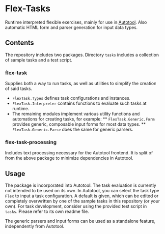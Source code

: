 # Flex-Tasks

Runtime interpreted flexible exercises, mainly for use in [Autotool](https://gitlab.imn.htwk-leipzig.de/autotool/all0).
Also automatic HTML form and parser generation for input data types.


## Contents

The repository includes two packages.
Directory `tasks` includes a collection of sample tasks and a test script.

### flex-task

Supplies both a way to run tasks, as well as utilities to simplify the creation of said tasks.
* `FlexTask.Types` defines task configurations and instances.
* `FlexTask.Interpreter` contains functions to evaluate such tasks at runtime.
* The remaining modules implement various utility functions and automations for creating tasks, for example:
  ** `FlexTask.Generic.Form`  provides generic, composable input forms for most data types.
  ** `FlexTask.Generic.Parse` does the same for generic parsers.

### flex-task-processing

Includes text processing necessary for the Autotool frontend. It is split of from the above package to minimize dependencies in Autotool.


## Usage

The package is incorporated into Autotool. The task evaluation is currently not intended to be used on its own.
In Autotool, you can select the task type `Flex` to input a task configuration. A default is given, which can be edited or completely overwritten by one of the sample tasks in this repository (or your own).
For task development, consider using the provided test script in `tasks`. Please refer to its own readme file.

The generic parsers and input forms can be used as a standalone feature, independently from Autotool.
